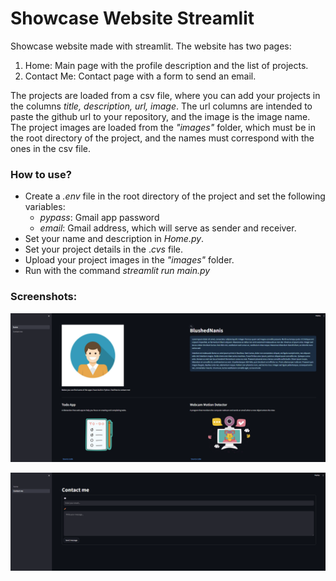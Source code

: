 # Showcase Website Streamlit

Showcase website made with streamlit. The website has two pages:

1. Home: Main page with the profile description and the list of projects.
2. Contact Me: Contact page with a form to send an email.

The projects are loaded from a csv file, where you can add your projects in the columns *title, description, url, image*. The url columns are intended to paste the github url to your repository, and the image is the image name. The project images are loaded from the *"images"* folder, which must be in the root directory of the project, and the names must correspond with the ones in the csv file.

### How to use?

* Create a *.env* file in the root directory of the project and set the following variables:
  * *pypass*: Gmail app password
  * *email*: Gmail address, which will serve as sender and receiver.
* Set your name and description in *Home.py*.
* Set your project details in the .*cvs* file.
* Upload your project images in the *"images"* folder.
* Run with the command *streamlit run main.py*

### Screenshots:

![1716846072146](image/README/1716846072146.png)

![1716846090075](image/README/1716846090075.png)
